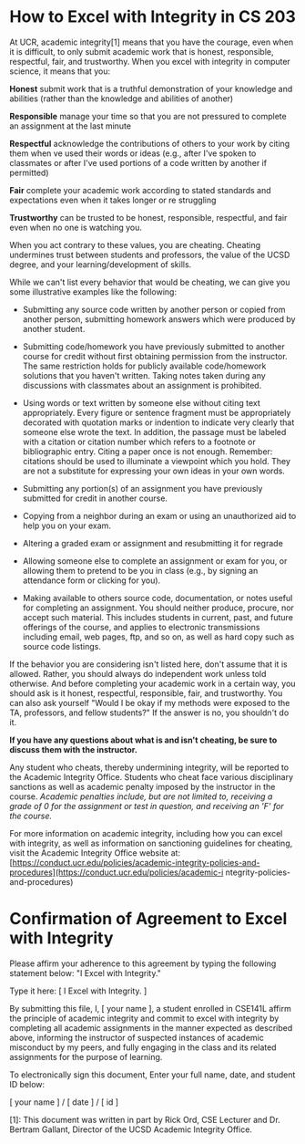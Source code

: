 # How to Excel with Integrity in CS 203 

At UCR, academic integrity[1] means that you have the courage, even when
it is difficult, to only submit academic work that is honest,
responsible, respectful, fair, and trustworthy. When you excel with
integrity in computer science, it means that you:


**Honest** submit work that is a truthful demonstration of your
            knowledge and abilities (rather than the knowledge and
            abilities of another)

**Responsible** manage your time so that you are not pressured to
            complete an assignment at the last minute

**Respectful** acknowledge the contributions of others to your work by
            citing them when ve used their words or ideas (e.g., after
            I've spoken to classmates or after I've used portions of
            a code written by another if permitted)

**Fair** complete your academic work according to stated standards and
            expectations even when it takes longer or re struggling

**Trustworthy** can be trusted to be honest, responsible, respectful,
            and fair even when no one is watching you.


When you act contrary to these values, you are cheating. Cheating
undermines trust between students and professors, the value of the
UCSD degree, and your learning/development of skills.

While we can't list every behavior that would be cheating, we can give
you some illustrative examples like the following:

* Submitting any source code written by another person or copied from
  another person, submitting homework answers which were produced by
  another student.

* Submitting code/homework you have previously submitted to another
  course for credit without first obtaining permission from the
  instructor. The same restriction holds for publicly available
  code/homework solutions that you haven't written.  Taking notes
  taken during any discussions with classmates about an assignment is
  prohibited.

* Using words or text written by someone else without citing text
  appropriately. Every figure or sentence fragment must be
  appropriately decorated with quotation marks or indention to
  indicate very clearly that someone else wrote the text. In addition,
  the passage must be labeled with a citation or citation number which
  refers to a footnote or bibliographic entry. Citing a paper once is
  not enough. Remember: citations should be used to illuminate a
  viewpoint which you hold. They are not a substitute for expressing
  your own ideas in your own words.

* Submitting any portion(s) of an assignment you have previously
  submitted for credit in another course.

* Copying from a neighbor during an exam or using an unauthorized aid
  to help you on your exam.

* Altering a graded exam or assignment and resubmitting it for regrade

* Allowing someone else to complete an assignment or exam for you, or
  allowing them to pretend to be you in class (e.g., by signing an
  attendance form or clicking for you).

* Making available to others source code, documentation, or notes
  useful for completing an assignment. You should neither produce,
  procure, nor accept such material. This includes students in
  current, past, and future offerings of the course, and applies to
  electronic transmissions including email, web pages, ftp, and so on,
  as well as hard copy such as source code listings.

If the behavior you are considering isn't listed here, don't assume that it is
allowed.  Rather, you should always do independent work unless told otherwise. And
before completing your academic work in a certain way, you should ask
is it honest, respectful, responsible, fair, and trustworthy.  You can also ask yourself "Would
I be okay if my methods were exposed to the TA, professors, and fellow students?" If the
answer is no, you shouldn't do it.

**If you have any questions about what is and isn't cheating, be sure
  to discuss them with the instructor.**

Any student who cheats, thereby undermining integrity, will be
reported to the Academic Integrity Office. Students who cheat face
various disciplinary sanctions as well as academic penalty imposed by
the instructor in the course.  _Academic penalties include, but are
not limited to, receiving a grade of 0 for the assignment or test in
question, and receiving an 'F' for the course._

For more information on academic integrity, including how you can
excel with integrity, as well as information on sanctioning guidelines
for cheating, visit the Academic Integrity Office website at:
[https://conduct.ucr.edu/policies/academic-integrity-policies-and-procedures](https://conduct.ucr.edu/policies/academic-i
ntegrity-policies-and-procedures)

# Confirmation of Agreement to Excel with Integrity

Please affirm your adherence to this agreement by typing the
following statement below: "I Excel with Integrity."

Type it here: [ I Excel with Integrity. ]

By submitting this file, I, [ your name ], a student enrolled in
CSE141L affirm the principle of academic integrity and commit to excel
with integrity by completing all academic assignments in the manner
expected as described above, informing the instructor of suspected
instances of academic misconduct by my peers, and fully engaging in
the class and its related assignments for the purpose of learning.

To electronically sign this document, Enter your full name, date, and
student ID below:

[ your name ] / [ date ] / [ id ]

[1]: This document was written in part by Rick Ord, CSE Lecturer and Dr. Bertram Gallant, Director of the UCSD Academic Integrity Office.

